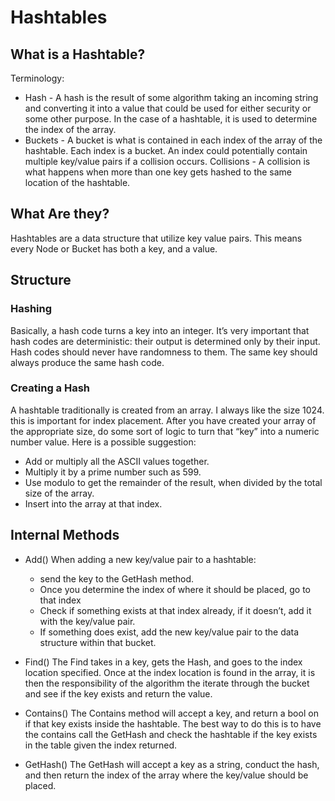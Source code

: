 # Hashtables 
  ## What is a Hashtable?
     
 Terminology:

 - Hash - A hash is the result of some algorithm taking an incoming string and converting it into a value that could be used for either security or some other purpose. In the case of a hashtable, it is used to determine the index of the array.
 - Buckets - A bucket is what is contained in each index of the array of the hashtable. Each index is a bucket. An index could potentially contain multiple key/value pairs if a collision occurs.
Collisions - A collision is what happens when more than one key gets hashed to the same location of the hashtable.

## What Are they?
Hashtables are a data structure that utilize key value pairs. This means every Node or Bucket has both a key, and a value.

## Structure
### Hashing
 Basically, a hash code turns a key into an integer. It’s very important that hash codes are deterministic: their output is determined only by their input. Hash codes should never have randomness to them. The same key should always produce the same hash code.

### Creating a Hash
 A hashtable traditionally is created from an array. I always like the size 1024. this is important for index placement. After you have created your array of the appropriate size, do some sort of logic to turn that “key” into a numeric number value. Here is a possible suggestion:

 -  Add or multiply all the ASCII values together.
 - Multiply it by a prime number such as 599.
 - Use modulo to get the remainder of the result, when divided by the total size of the array.
 - Insert into the array at that index.

## Internal Methods
 - Add()
 When adding a new key/value pair to a hashtable:

     - send the key to the GetHash method.
     - Once you determine the index of where it should be placed, go to that index
     - Check if something exists at that index already, if it doesn’t, add it with the key/value pair.
     - If something does exist, add the new key/value pair to the data structure within that bucket.

 - Find()
     The Find takes in a key, gets the Hash, and goes to the index location specified. Once at the index location is found in the array, it is then the responsibility of the algorithm the iterate through the bucket and see if the key exists and return the value.

 - Contains()
     The Contains method will accept a key, and return a bool on if that key exists inside the hashtable. The best way to do this is to have the contains call the GetHash and check the hashtable if the key exists in the table given the index returned.

 - GetHash()
     The GetHash will accept a key as a string, conduct the hash, and then return the index of the array where the key/value should be placed. 